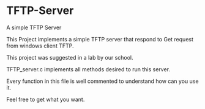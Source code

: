 # TFTP-Server
A simple TFTP Server 

This Project implements a simple TFTP server that respond to Get request from windows client TFTP.

This project was suggested in a lab by our school.

TFTP_server.c implements all methods desired to run this server.

Every function in this file is well commented to understand how can you use it.

Feel free to get what you want.
